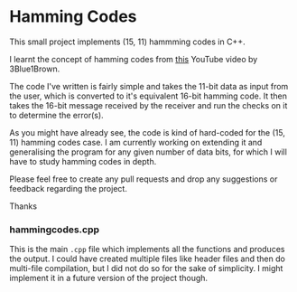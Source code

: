 # Hamming Codes
This small project implements (15, 11) hammming codes in C++.

I learnt the concept of hamming codes from [this](https://youtu.be/X8jsijhllIA) YouTube video by 3Blue1Brown.

The code I've written is fairly simple and takes the 11-bit data as input from the user, which is converted to it's equivalent 16-bit hamming code.
It then takes the 16-bit message received by the receiver and run the checks on it to determine the error(s).

As you might have already see, the code is kind of hard-coded for the (15, 11) hamming codes case. I am currently working on extending it and generalising the
program for any given number of data bits, for which I will have to study hamming codes in depth.

Please feel free to create any pull requests and drop any suggestions or feedback regarding the project.

Thanks

### hammingcodes.cpp
This is the main `.cpp` file which implements all the functions and produces the output. I could have created multiple files like header files and then do
multi-file compilation, but I did not do so for the sake of simplicity. I might implement it in a future version of the project though.
